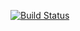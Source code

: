 [![Build Status](https://travis-ci.org/machkevin7/Travis-CI.svg?branch=master)](https://travis-ci.org/machkevin7/Travis-CI)
